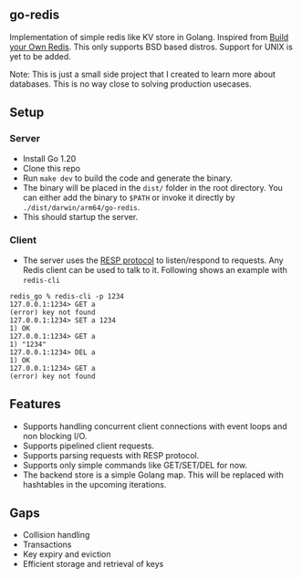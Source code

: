 ## go-redis

Implementation of simple redis like KV store in Golang. Inspired from [Build your Own Redis](https://build-your-own.org/redis/). This only supports BSD based distros. Support for UNIX is yet to be added.

Note: This is just a small side project that I created to learn more about databases. This is no way close to solving production usecases.

## Setup

### Server

- Install Go 1.20
- Clone this repo
- Run `make dev` to build the code and generate the binary.
- The binary will be placed in the `dist/` folder in the root directory. You can either add the binary to `$PATH` or invoke it directly by `./dist/darwin/arm64/go-redis`.
- This should startup the server.

### Client

- The server uses the [RESP protocol](https://redis.io/docs/reference/protocol-spec/) to listen/respond to requests. Any Redis client can be used to talk to it. Following shows an example with `redis-cli`

```shell
redis_go % redis-cli -p 1234
127.0.0.1:1234> GET a
(error) key not found
127.0.0.1:1234> SET a 1234
1) OK
127.0.0.1:1234> GET a
1) "1234"
127.0.0.1:1234> DEL a
1) OK
127.0.0.1:1234> GET a
(error) key not found
```

## Features

- Supports handling concurrent client connections with event loops and non blocking I/O.
- Supports pipelined client requests.
- Supports parsing requests with RESP protocol.
- Supports only simple commands like GET/SET/DEL for now.
- The backend store is a simple Golang map. This will be replaced with hashtables in the upcoming iterations.

## Gaps

- Collision handling
- Transactions
- Key expiry and eviction
- Efficient storage and retrieval of keys
